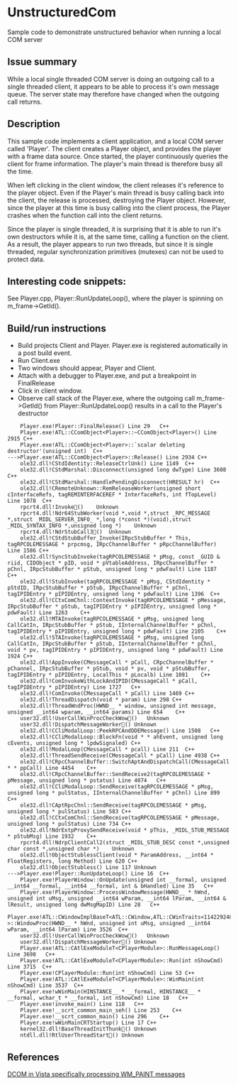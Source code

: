 # UnstructuredCom
Sample code to demonstrate unstructured behavior when running a local COM server

## Issue summary
While a local single threaded COM server is doing an outgoing call to a single threaded client, it appears to be able to process it's own message queue. The server state may therefore have changed when the outgoing call returns. 

## Description
This sample code implements a client application, and a local COM server called 'Player'. The client creates a Player object, and provides the player with a frame data source. Once started, the player continuously queries the client for frame information. The player's main thread is therefore busy all the time.

When left clicking in the client window, the client releases it's reference to the player object. Even if the Player's main thread is busy calling back into the client, the release is processed, destroying the Player object. However, since the player at this time is busy calling into the client process, the Player crashes when the function call into the client returns. 

Since the player is single threaded, it is surprising that it is able to run it's own destructors while it is, at the same time, calling a function on the client. As a result, the player appears to run two threads, but since it is single threaded, regular synchronization primitives (mutexes) can not be used to protect data.

## Interesting code snippets:
See Player.cpp, Player::RunUpdateLoop(), where the player is spinning on m_frame->GetId(). 

## Build/run instructions

* Build projects Client and Player. Player.exe is registered automatically in a post build event.
* Run Client.exe
* Two windows should appear, Player and Client. 
* Attach with a debugger to Player.exe, and put a breakpoint in FinalRelease
* Click in client window.
* Observe call stack of the Player.exe, where the outgoing call m_frame->GetId() from Player::RunUpdateLoop() results in a call to the Player's destructor
```
    Player.exe!Player::FinalRelease() Line 29   C++
    Player.exe!ATL::CComObject<Player>::~CComObject<Player>() Line 2915 C++
    Player.exe!ATL::CComObject<Player>::`scalar deleting destructor'(unsigned int)  C++
--->Player.exe!ATL::CComObject<Player>::Release() Line 2934 C++
    ole32.dll!CStdIdentity::ReleaseCtrlUnk() Line 1149  C++
    ole32.dll!CStdMarshal::Disconnect(unsigned long dwType) Line 3608   C++
    ole32.dll!CStdMarshal::HandlePendingDisconnect(HRESULT hr)  C++
    ole32.dll!CRemoteUnknown::RemReleaseWorker(unsigned short cInterfaceRefs, tagREMINTERFACEREF * InterfaceRefs, int fTopLevel) Line 1078  C++
    rpcrt4.dll!Invoke()    Unknown
    rpcrt4.dll!Ndr64StubWorker(void *,void *,struct _RPC_MESSAGE *,struct _MIDL_SERVER_INFO_ *,long (*const *)(void),struct _MIDL_SYNTAX_INFO *,unsigned long *)    Unknown
    rpcrt4.dll!NdrStubCall3()  Unknown
    ole32.dll!CStdStubBuffer_Invoke(IRpcStubBuffer * This, tagRPCOLEMESSAGE * prpcmsg, IRpcChannelBuffer * pRpcChannelBuffer) Line 1586 C++
    ole32.dll!SyncStubInvoke(tagRPCOLEMESSAGE * pMsg, const _GUID & riid, CIDObject * pID, void * pVtableAddress, IRpcChannelBuffer * pChnl, IRpcStubBuffer * pStub, unsigned long * pdwFault) Line 1187    C++
    ole32.dll!StubInvoke(tagRPCOLEMESSAGE * pMsg, CStdIdentity * pStdID, IRpcStubBuffer * pStub, IRpcChannelBuffer * pChnl, tagIPIDEntry * pIPIDEntry, unsigned long * pdwFault) Line 1396  C++
    ole32.dll!CCtxComChnl::ContextInvoke(tagRPCOLEMESSAGE * pMessage, IRpcStubBuffer * pStub, tagIPIDEntry * pIPIDEntry, unsigned long * pdwFault) Line 1263    C++
    ole32.dll!MTAInvoke(tagRPCOLEMESSAGE * pMsg, unsigned long CallCatIn, IRpcStubBuffer * pStub, IInternalChannelBuffer * pChnl, tagIPIDEntry * pIPIDEntry, unsigned long * pdwFault) Line 2105    C++
    ole32.dll!STAInvoke(tagRPCOLEMESSAGE * pMsg, unsigned long CallCatIn, IRpcStubBuffer * pStub, IInternalChannelBuffer * pChnl, void * pv, tagIPIDEntry * pIPIDEntry, unsigned long * pdwFault) Line 1924 C++
    ole32.dll!AppInvoke(CMessageCall * pCall, CRpcChannelBuffer * pChannel, IRpcStubBuffer * pStub, void * pv, void * pStubBuffer, tagIPIDEntry * pIPIDEntry, LocalThis * pLocalb) Line 1081    C++
    ole32.dll!ComInvokeWithLockAndIPID(CMessageCall * pCall, tagIPIDEntry * pIPIDEntry) Line 1727   C++
    ole32.dll!ComInvoke(CMessageCall * pCall) Line 1469 C++
    ole32.dll!ThreadDispatch(void * param) Line 298 C++
    ole32.dll!ThreadWndProc(HWND__ * window, unsigned int message, unsigned __int64 wparam, __int64 params) Line 654    C++
    user32.dll!UserCallWinProcCheckWow()   Unknown
    user32.dll!DispatchMessageWorker() Unknown
    ole32.dll!CCliModalLoop::PeekRPCAndDDEMessage() Line 1508   C++
    ole32.dll!CCliModalLoop::BlockFn(void * * ahEvent, unsigned long cEvents, unsigned long * lpdwSignaled) C++
    ole32.dll!ModalLoop(CMessageCall * pcall) Line 211  C++
    ole32.dll!ThreadSendReceive(CMessageCall * pCall) Line 4938 C++
    ole32.dll!CRpcChannelBuffer::SwitchAptAndDispatchCall(CMessageCall * * ppCall) Line 4454    C++
    ole32.dll!CRpcChannelBuffer::SendReceive2(tagRPCOLEMESSAGE * pMessage, unsigned long * pstatus) Line 4074   C++
    ole32.dll!CCliModalLoop::SendReceive(tagRPCOLEMESSAGE * pMsg, unsigned long * pulStatus, IInternalChannelBuffer * pChnl) Line 899   C++
    ole32.dll!CAptRpcChnl::SendReceive(tagRPCOLEMESSAGE * pMsg, unsigned long * pulStatus) Line 583 C++
    ole32.dll!CCtxComChnl::SendReceive(tagRPCOLEMESSAGE * pMessage, unsigned long * pulStatus) Line 734 C++
    ole32.dll!NdrExtpProxySendReceive(void * pThis, _MIDL_STUB_MESSAGE * pStubMsg) Line 1932    C++
    rpcrt4.dll!NdrpClientCall2(struct _MIDL_STUB_DESC const *,unsigned char const *,unsigned char *)    Unknown
    ole32.dll!ObjectStublessClient(void * ParamAddress, __int64 * FloatRegisters, long Method) Line 620 C++
    ole32.dll!ObjectStubless() Line 117 Unknown
--->Player.exe!Player::RunUpdateLoop() Line 16  C++
    Player.exe!PlayerWindow::OnUpdate(unsigned int __formal, unsigned __int64 __formal, __int64 __formal, int & bHandled) Line 35   C++
    Player.exe!PlayerWindow::ProcessWindowMessage(HWND__ * hWnd, unsigned int uMsg, unsigned __int64 wParam, __int64 lParam, __int64 & lResult, unsigned long dwMsgMapID) Line 28   C++
    Player.exe!ATL::CWindowImplBaseT<ATL::CWindow,ATL::CWinTraits<114229248,262400> >::WindowProc(HWND__ * hWnd, unsigned int uMsg, unsigned __int64 wParam, __int64 lParam) Line 3526  C++
    user32.dll!UserCallWinProcCheckWow()   Unknown
    user32.dll!DispatchMessageWorker() Unknown
    Player.exe!ATL::CAtlExeModuleT<CPlayerModule>::RunMessageLoop() Line 3698   C++
    Player.exe!ATL::CAtlExeModuleT<CPlayerModule>::Run(int nShowCmd) Line 3715  C++
    Player.exe!CPlayerModule::Run(int nShowCmd) Line 53 C++
    Player.exe!ATL::CAtlExeModuleT<CPlayerModule>::WinMain(int nShowCmd) Line 3537  C++
    Player.exe!wWinMain(HINSTANCE__ * __formal, HINSTANCE__ * __formal, wchar_t * __formal, int nShowCmd) Line 18   C++
    Player.exe!invoke_main() Line 118   C++
    Player.exe!__scrt_common_main_seh() Line 253    C++
    Player.exe!__scrt_common_main() Line 296    C++
    Player.exe!wWinMainCRTStartup() Line 17 C++
    kernel32.dll!BaseThreadInitThunk() Unknown
    ntdll.dll!RtlUserThreadStart() Unknown
```


## References
[DCOM in Vista specifically processing WM_PAINT messages](https://social.msdn.microsoft.com/Forums/windowsdesktop/en-US/5a28a9f5-5711-4efa-843e-e98927fa2b92/dcom-in-vista-specifically-processing-wmpaint-messages?forum=windowsgeneraldevelopmentissues)
